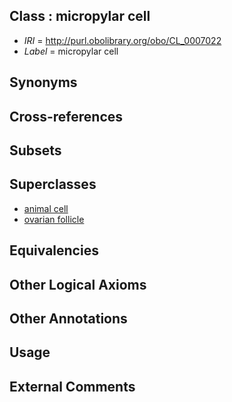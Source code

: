 
## Class : micropylar cell

 * *IRI* = http://purl.obolibrary.org/obo/CL_0007022
 * *Label* = micropylar cell

## Synonyms


## Cross-references


## Subsets


## Superclasses

 * [animal cell](../../CL/48/CL_0000548.md)
 * [ovarian follicle](../../UBERON/05/UBERON_0001305.md)

## Equivalencies


## Other Logical Axioms


## Other Annotations


## Usage


## External Comments

